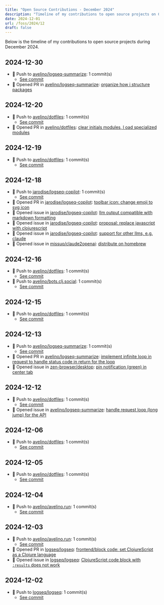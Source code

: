```yaml
---
title: "Open Source Contributions - December 2024"
description: "Timeline of my contributions to open source projects on GitHub during December 2024."
date: 2024-12-01
url: /foss/2024/12
draft: false
---
```


Below is the timeline of my contributions to open source projects during December 2024.

## 2024-12-30

- 🔨 Push to [avelino/logseq-summarize](https://github.com/avelino/logseq-summarize): 1 commit(s)
  - [See commit](https://github.com/avelino/logseq-summarize/commits/main/?author=avelino&since=2024-12-30&until=2024-12-30)
- 🔀 Opened PR in [avelino/logseq-summarize](https://github.com/avelino/logseq-summarize): [organize how i structure packages](https://github.com/avelino/logseq-summarize/pull/12)

## 2024-12-20

- 🔨 Push to [avelino/dotfiles](https://github.com/avelino/dotfiles): 1 commit(s)
  - [See commit](https://github.com/avelino/dotfiles/commits/main/?author=avelino&since=2024-12-20&until=2024-12-20)
- 🔀 Opened PR in [avelino/dotfiles](https://github.com/avelino/dotfiles): [clear initials modules, l oad specialized modules](https://github.com/avelino/dotfiles/pull/4)

## 2024-12-19

- 🔨 Push to [avelino/dotfiles](https://github.com/avelino/dotfiles): 1 commit(s)
  - [See commit](https://github.com/avelino/dotfiles/commits/main/?author=avelino&since=2024-12-19&until=2024-12-19)

## 2024-12-18

- 🔨 Push to [jarodise/logseq-copilot](https://github.com/jarodise/logseq-copilot): 1 commit(s)
  - [See commit](https://github.com/jarodise/logseq-copilot/commits/main/?author=avelino&since=2024-12-18&until=2024-12-18)
- 🔀 Opened PR in [jarodise/logseq-copilot](https://github.com/jarodise/logseq-copilot): [toolbar icon: change emoji to svg icon](https://github.com/jarodise/logseq-copilot/pull/2)
- 🐛 Opened issue in [jarodise/logseq-copilot](https://github.com/jarodise/logseq-copilot): [llm output compatible with markdown formatting](https://github.com/jarodise/logseq-copilot/issues/4)
- 🐛 Opened issue in [jarodise/logseq-copilot](https://github.com/jarodise/logseq-copilot): [proposal: replace javascript with clojurescript](https://github.com/jarodise/logseq-copilot/issues/3)
- 🐛 Opened issue in [jarodise/logseq-copilot](https://github.com/jarodise/logseq-copilot): [support for other llms, e.g. claude](https://github.com/jarodise/logseq-copilot/issues/1)
- 🐛 Opened issue in [missuo/claude2openai](https://github.com/missuo/claude2openai): [distribute on homebrew](https://github.com/missuo/claude2openai/issues/5)

## 2024-12-16

- 🔨 Push to [avelino/dotfiles](https://github.com/avelino/dotfiles): 1 commit(s)
  - [See commit](https://github.com/avelino/dotfiles/commits/main/?author=avelino&since=2024-12-16&until=2024-12-16)
- 🔨 Push to [avelino/bots.clj.social](https://github.com/avelino/bots.clj.social): 1 commit(s)
  - [See commit](https://github.com/avelino/bots.clj.social/commits/main/?author=avelino&since=2024-12-16&until=2024-12-16)

## 2024-12-15

- 🔨 Push to [avelino/dotfiles](https://github.com/avelino/dotfiles): 1 commit(s)
  - [See commit](https://github.com/avelino/dotfiles/commits/main/?author=avelino&since=2024-12-15&until=2024-12-15)

## 2024-12-13

- 🔨 Push to [avelino/logseq-summarize](https://github.com/avelino/logseq-summarize): 1 commit(s)
  - [See commit](https://github.com/avelino/logseq-summarize/commits/main/?author=avelino&since=2024-12-13&until=2024-12-13)
- 🔀 Opened PR in [avelino/logseq-summarize](https://github.com/avelino/logseq-summarize): [implement infinite loop in request to handle status code in return for the loop](https://github.com/avelino/logseq-summarize/pull/11)
- 🐛 Opened issue in [zen-browser/desktop](https://github.com/zen-browser/desktop): [pin notification (green) in center tab](https://github.com/zen-browser/desktop/issues/3720)

## 2024-12-12

- 🔨 Push to [avelino/dotfiles](https://github.com/avelino/dotfiles): 1 commit(s)
  - [See commit](https://github.com/avelino/dotfiles/commits/main/?author=avelino&since=2024-12-12&until=2024-12-12)
- 🐛 Opened issue in [avelino/logseq-summarize](https://github.com/avelino/logseq-summarize): [handle request loop (long jump) for the API](https://github.com/avelino/logseq-summarize/issues/10)

## 2024-12-06

- 🔨 Push to [avelino/dotfiles](https://github.com/avelino/dotfiles): 1 commit(s)
  - [See commit](https://github.com/avelino/dotfiles/commits/main/?author=avelino&since=2024-12-06&until=2024-12-06)

## 2024-12-05

- 🔨 Push to [avelino/dotfiles](https://github.com/avelino/dotfiles): 1 commit(s)
  - [See commit](https://github.com/avelino/dotfiles/commits/main/?author=avelino&since=2024-12-05&until=2024-12-05)

## 2024-12-04

- 🔨 Push to [avelino/avelino.run](https://github.com/avelino/avelino.run): 1 commit(s)
  - [See commit](https://github.com/avelino/avelino.run/commits/main/?author=avelino&since=2024-12-04&until=2024-12-04)

## 2024-12-03

- 🔨 Push to [avelino/avelino.run](https://github.com/avelino/avelino.run): 1 commit(s)
  - [See commit](https://github.com/avelino/avelino.run/commits/main/?author=avelino&since=2024-12-03&until=2024-12-03)
- 🔀 Opened PR in [logseq/logseq](https://github.com/logseq/logseq): [frontend/block code: set ClojureScript as a Clojure language](https://github.com/logseq/logseq/pull/11628)
- 🐛 Opened issue in [logseq/logseq](https://github.com/logseq/logseq): [ClojureScript code block with `:results` does not work](https://github.com/logseq/logseq/issues/11627)

## 2024-12-02

- 🔨 Push to [logseq/logseq](https://github.com/logseq/logseq): 1 commit(s)
  - [See commit](https://github.com/logseq/logseq/commits/main/?author=avelino&since=2024-12-02&until=2024-12-02)

